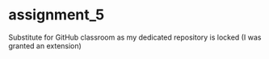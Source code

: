 # assignment_5
Substitute for GitHub classroom as my dedicated repository is locked (I was granted an extension)
